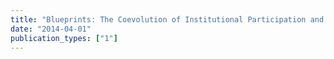 ```yaml
---
title: "Blueprints: The Coevolution of Institutional Participation and Performance"
date: "2014-04-01"
publication_types: ["1"]
---
```

